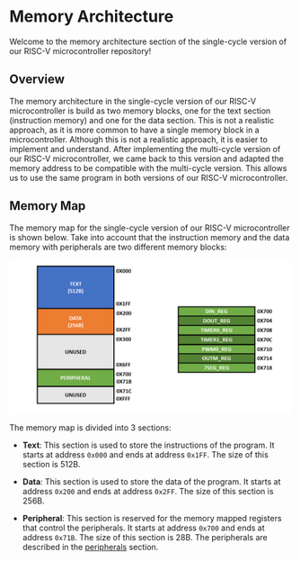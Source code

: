 # Memory Architecture

Welcome to the memory architecture section of the single-cycle version of our RISC-V microcontroller repository!

## Overview

The memory architecture in the single-cycle version of our RISC-V microcontroller is build as two memory blocks, one for the text section (instruction memory) and one for the data section. This is not a realistic approach, as it is more common to have a single memory block in a microcontroller. Although this is not a realistic approach, it is easier to implement and understand. After implementing the multi-cycle version of our RISC-V microcontroller, we came back to this version and adapted the memory address to be compatible with the multi-cycle version. This allows us to use the same program in both versions of our RISC-V microcontroller.

## Memory Map

The memory map for the single-cycle version of our RISC-V microcontroller is shown below. Take into account that the instruction memory and the data memory with peripherals are two different memory blocks:

![Memory Map](../../../../images/memory_map.png)

The memory map is divided into 3 sections:

-   **Text**: This section is used to store the instructions of the program. It starts at address `0x000` and ends at address `0x1FF`. The size of this section is 512B.

-   **Data**: This section is used to store the data of the program. It starts at address `0x200` and ends at address `0x2FF`. The size of this section is 256B.

-   **Peripheral**: This section is reserved for the memory mapped registers that control the peripherals. It starts at address `0x700` and ends at address `0x71B`. The size of this section is 28B. The peripherals are described in the [peripherals](peripherals/README.md) section.
